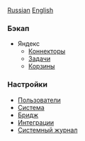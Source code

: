 [Russian]() [English]()

### Бэкап
* Яндекс
    * [Коннекторы](/Backups/Yandex/Connectors/README.md)
    * [Задачи](/Backups/Yandex/Tasks/README.md)
    * [Корзины](/Backups/Yandex/Buckets/README.md)

### Настройки
* [Пользователи](Settings/Users/README.md)
* [Система](Settings/System/README.md)
* [Бридж](Settings/Bridge/README.md)
* [Интеграции](Settings/Integrations/README.md)
* [Системный журнал](Settings/SystemLog/README.md)